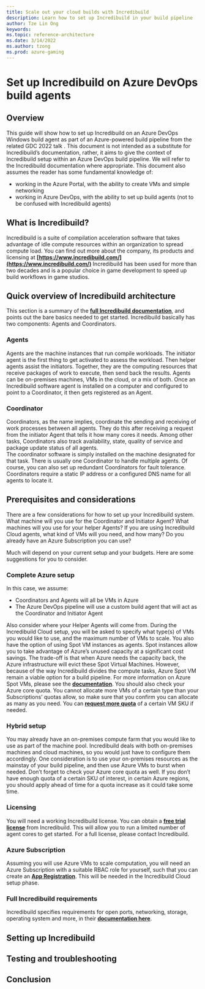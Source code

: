 ```yaml
---
title: Scale out your cloud builds with Incredibuild
description: Learn how to set up Incredibuild in your build pipeline
author: Tze Lin Ong
keywords: 
ms.topic: reference-architecture
ms.date: 3/14/2022
ms.author: tzong
ms.prod: azure-gaming
---
```


# Set up Incredibuild on Azure DevOps build agents

## Overview
This guide will show how to set up Incredibuild on an Azure DevOps Windows build agent as part of an Azure-powered build pipeline from the related GDC 2022 talk . This document is not intended as a substitute for Incredibuild’s documentation, rather, it aims to give the context of Incredibuild setup within an Azure DevOps build pipeline. We will refer to the Incredibuild documentation where appropriate.
This document also assumes the reader has some fundamental knowledge of:
- working in the Azure Portal, with the ability to create VMs and simple networking
- working in Azure DevOps, with the ability to set up build agents (not to be confused with Incredibuild agents)

## What is Incredibuild?
Incredibuild is a suite of compilation acceleration software that takes advantage of idle compute resources within an organization to spread compute load. You can find out more about the company, its products and licensing at **[https://www.incredibuild.com/](https://www.incredibuild.com/)**
Incredibuild has been used for more than two decades and is a popular choice in game development to speed up build workflows in game studios. 

## Quick overview of Incredibuild architecture
This section is a summary of the **[full Incredibuild documentation](https://docs.incredibuild.com/win/latest/windows/components_and_architecture.html)**, and points out the bare basics needed to get started. Incredibuild basically has two components: Agents and Coordinators.
### Agents
Agents are the machine instances that run compile workloads. The initiator agent is the first thing to get activated to assess the workload. Then helper agents assist the initiators. Together, they are the computing resources that receive packages of work to execute, then send back the results.
Agents can be on-premises machines, VMs in the cloud, or a mix of both. Once an Incredibuild software agent is installed on a computer and configured to point to a Coordinator, it then gets registered as an Agent.
### Coordinator
Coordinators, as the name implies, coordinate the sending and receiving of work processes between all agents. They do this after receiving a request from the initiator Agent that tells it how many cores it needs. Among other tasks, Coordinators also track availability, state, quality of service and package update status of all agents.  
The coordinator software is simply installed on the machine designated for that task.
There is usually one Coordinator to handle multiple agents. Of course, you can also set up redundant Coordinators for fault tolerance.  
Coordinators require a static IP address or a configured DNS name for all agents to locate it. 


## Prerequisites and considerations
There are a few considerations for how to set up your Incredibuild system. What machine will you use for the Coordinator and Initiator Agent?  What machines will you use for your helper Agents?  If you are using Incredibuild Cloud agents, what kind of VMs will you need, and how many? Do you already have an Azure Subscription you can use?

Much will depend on your current setup and your budgets. Here are some suggestions for you to consider.

### Complete Azure setup
In this case, we assume:
- Coordinators and Agents will all be VMs in Azure
- The Azure DevOps pipeline will use a custom build agent that will act as the Coordinator and Initiator Agent

Also consider where your Helper Agents will come from. During the Incredibuild Cloud setup, you will be asked to specify what type(s) of VMs you would like to use, and the maximum number of VMs to scale. 
You also have the option of using Spot VM instances as agents. Spot instances allow you to take advantage of Azure’s unused capacity at a significant cost savings. The trade-off is that when Azure needs the capacity back, the Azure infrastructure will evict these Spot Virtual Machines. However, because of the way Incredibuild divides the compute tasks, Azure Spot VM remain a viable option for a build pipeline. For more information on Azure Spot VMs, please see the **[documentation](https://docs.microsoft.com/azure/virtual-machines/spot-vms)**.
You should also check your Azure core quota. You cannot allocate more VMs of a certain type than your Subscriptions’ quotas allow, so make sure that you confirm you can allocate as many as you need. You can **[request more quota](https://docs.microsoft.com/azure/azure-portal/supportability/per-vm-quota-requests)** of a certain VM SKU if needed.

### Hybrid setup
You may already have an on-premises compute farm that you would like to use as part of the machine pool. Incredibuild deals with both on-premises machines and cloud machines, so you would just have to configure them accordingly.
One consideration is to use your on-premises resources as the mainstay of your build pipeline, and then use Azure VMs to burst when needed.
Don’t forget to check your Azure core quota as well. If you don’t have enough quota of a certain SKU of interest, in certain Azure regions, you should apply ahead of time for a quota increase as it could take some time. 

### Licensing
You will need a working Incredibuild license. You can obtain a **[free trial license](https://www.incredibuild.com/free-trial)** from Incredibuild. This will allow you to run a limited number of agent cores to get started. For a full license, please contact Incredibuild.

### Azure Subscription
Assuming you will use Azure VMs to scale computation, you will need an Azure Subscription with a suitable RBAC role for yourself, such that you can create an **[App Registration](https://docs.microsoft.com/azure/active-directory/develop/app-objects-and-service-principals)**. This will be needed in the Incredibuild Cloud setup phase.

### Full Incredibuild requirements
Incredibuild specifies requirements for open ports, networking, storage, operating system and more, in their **[documentation here](https://docs.incredibuild.com/win/latest/windows/system_requirements.html)**.


## Setting up Incredibuild



## Testing and troubleshooting


## Conclusion




